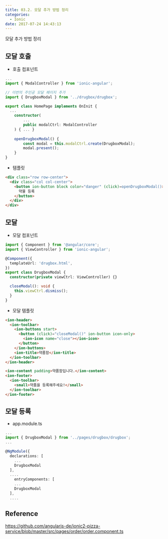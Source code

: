 ```yaml
---
title: 03.2. 모달 추가 방법 정리
categories:
  - Ionic
date: 2017-07-24 14:43:13
---
```

모달 추가 방법 정리

## 모달 호출

- 호출 컴포넌트

````typescript
...
import { ModalController } from 'ionic-angular';

// 이번의 주인공 모달 페이지 추가
import { DrugboxModal } from '../drugbox/drugbox';

export class HomePage implements OnInit {
  ...
  	constructor(
		...
		public modalCtrl: ModalController
    ) { ... }
  
  	openDrugboxModal() {
		const modal = this.modalCtrl.create(DrugboxModal);
		modal.present();
	}
}
````

- 템플릿

````html
<div class="row row-center">
  <div class="col col-center">
    <button ion-button block color="danger" (click)=openDrugboxModal()><ion-icon name="archive"></ion-icon>
      약물 등록
    </button>
  </div>
</div>
````

## 모달

- 모달 컴포넌트

````typescript
import { Component } from '@angular/core';
import { ViewController } from 'ionic-angular';

@Component({
  templateUrl: 'drugbox.html',
})
export class DrugboxModal {
  constructor(private viewCtrl: ViewController) {}

  closeModal(): void {
    this.viewCtrl.dismiss();
  }
}
````

- 모달 템플릿

````html
<ion-header>
  <ion-toolbar>
    <ion-buttons start>
      <button (click)="closeModal()" ion-button icon-only>
        <ion-icon name="close"></ion-icon>
      </button>
    </ion-buttons>
    <ion-title>약품함</ion-title>
  </ion-toolbar>
</ion-header>

<ion-content padding>약품함입니다.</ion-content>
<ion-footer>
  <ion-toolbar>
    <small>약품을 등록해주세요!</small>
  </ion-toolbar>
</ion-footer>
````



## 모달 등록

- app.module.ts

````typescript
...
import { DrugboxModal } from '../pages/drugbox/drugbox';
...

@NgModule({
  declarations: [
    ...
    DrugboxModal
  ],
  ....
    entryComponents: [
    ...
    DrugboxModal
  ],
  ....
````

## Reference

https://github.com/angularjs-de/ionic2-pizza-service/blob/master/src/pages/order/order.component.ts
